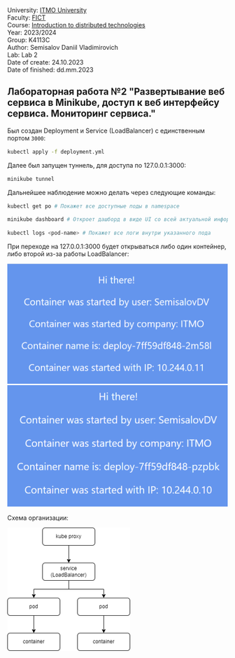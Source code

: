 University: [ITMO University](https://itmo.ru/ru/)\
Faculty: [FICT](https://fict.itmo.ru)\
Course: [Introduction to distributed technologies](https://github.com/itmo-ict-faculty/introduction-to-distributed-technologies)\
Year: 2023/2024\
Group: K4113C\
Author: Semisalov Daniil Vladimirovich\
Lab: Lab 2\
Date of create: 24.10.2023\
Date of finished: dd.mm.2023
## Лабораторная работа №2 "Развертывание веб сервиса в Minikube, доступ к веб интерфейсу сервиса. Мониторинг сервиса."

Был создан Deployment и Service (LoadBalancer) с единственным портом ```3000```:

```bash 
kubectl apply -f deployment.yml
```

Далее был запущен туннель, для доступа по 127.0.0.1:3000:

```bash 
minikube tunnel 
```

Дальнейшее наблюдение можно делать через следующие команды:

```bash 
kubectl get po # Покажет все доступные поды в namespace
```

```bash 
minikube dashboard # Откроет дашборд в виде UI со всей актуальной информации по каждому namespace
```

```bash 
kubectl logs <pod-name> # Покажет все логи внутри указанного пода
```

При переходе на 127.0.0.1:3000 будет открываться либо один контейнер, либо второй из-за работы LoadBalancer:

![Первый контейнер](pic/img.png)
![Второй контейнер](pic/img_1.png)

Схема организации:

![Диаграмма](pic/pic.png)